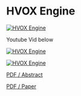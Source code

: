 # HVOX Engine

[![HVOX Engine](http://i.imgur.com/qcovvLF.png)](http://dl.acm.org/citation.cfm?id=1187098&coll=ACM&dl=ACM)

Youtube Vid below

[![HVOX Engine](https://github.com/sp4cerat/HVOX-Engine/blob/master/screenshot.jpg?raw=true)](http://www.youtube.com/watch?v=cjAywUh5m2s)

[![HVOX Engine](https://github.com/sp4cerat/HVOX-Engine/blob/master/screenshot2.jpg?raw=true)](http://www.youtube.com/watch?v=cjAywUh5m2s)

[PDF / Abstract](https://github.com/sp4cerat/HVOX-Engine/blob/master/Siggraph%202005.HVox.Abstact.pdf)


[PDF / Paper](https://github.com/sp4cerat/HVOX-Engine/blob/master/Waseda.Bulletin.2011.HVox.Journal.pdf)
